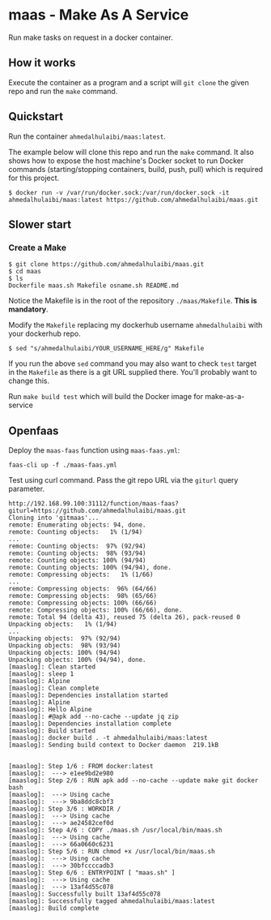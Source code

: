 # maas - Make As A Service

Run make tasks on request in a docker container.

## How it works

Execute the container as a program and a script will `git clone` the given repo and run the `make` command.

## Quickstart

Run the container `ahmedalhulaibi/maas:latest`. 

The example below will clone this repo and run the `make` command. It also shows how to expose the host machine's Docker socket to run Docker commands (starting/stopping containers, build, push, pull) which is required for this project.

```
$ docker run -v /var/run/docker.sock:/var/run/docker.sock -it ahmedalhulaibi/maas:latest https://github.com/ahmedalhulaibi/maas.git
```

## Slower start

### Create a Make

```
$ git clone https://github.com/ahmedalhulaibi/maas.git
$ cd maas
$ ls
Dockerfile maas.sh Makefile osname.sh README.md
```

Notice the Makefile is in the root of the repository `./maas/Makefile`. **This is mandatory**.


Modify the `Makefile` replacing my dockerhub username `ahmedalhulaibi` with your dockerhub repo.

```
$ sed "s/ahmedalhulaibi/YOUR_USERNAME_HERE/g" Makefile
```

If you run the above `sed` command you may also want to check `test` target in the `Makefile` as there is a git URL supplied there. You'll probably want to change this.

Run `make build test` which will build the Docker image for make-as-a-service

## Openfaas

Deploy the `maas-faas` function using `maas-faas.yml`:

```
faas-cli up -f ./maas-faas.yml
```

Test using curl command. Pass the git repo URL via the `giturl` query parameter.

```
http://192.168.99.100:31112/function/maas-faas?giturl=https://github.com/ahmedalhulaibi/maas.git
Cloning into 'gitmaas'...
remote: Enumerating objects: 94, done.
remote: Counting objects:   1% (1/94)   
...
remote: Counting objects:  97% (92/94)   
remote: Counting objects:  98% (93/94)   
remote: Counting objects: 100% (94/94)   
remote: Counting objects: 100% (94/94), done.
remote: Compressing objects:   1% (1/66)   
...   
remote: Compressing objects:  96% (64/66)   
remote: Compressing objects:  98% (65/66)   
remote: Compressing objects: 100% (66/66)   
remote: Compressing objects: 100% (66/66), done.
remote: Total 94 (delta 43), reused 75 (delta 26), pack-reused 0
Unpacking objects:   1% (1/94)
...
Unpacking objects:  97% (92/94)
Unpacking objects:  98% (93/94)
Unpacking objects: 100% (94/94)
Unpacking objects: 100% (94/94), done.
[maaslog]: Clean started
[maaslog]: sleep 1
[maaslog]: Alpine
[maaslog]: Clean complete
[maaslog]: Dependencies installation started
[maaslog]: Alpine
[maaslog]: Hello Alpine
[maaslog]: #@apk add --no-cache --update jq zip
[maaslog]: Dependencies installation complete
[maaslog]: Build started
[maaslog]: docker build . -t ahmedalhulaibi/maas:latest
[maaslog]: Sending build context to Docker daemon  219.1kB


[maaslog]: Step 1/6 : FROM docker:latest
[maaslog]:  ---> e1ee9bd2e980
[maaslog]: Step 2/6 : RUN apk add --no-cache --update make git docker bash
[maaslog]:  ---> Using cache
[maaslog]:  ---> 9ba8ddc8cbf3
[maaslog]: Step 3/6 : WORKDIR /
[maaslog]:  ---> Using cache
[maaslog]:  ---> ae24582cef0d
[maaslog]: Step 4/6 : COPY ./maas.sh /usr/local/bin/maas.sh
[maaslog]:  ---> Using cache
[maaslog]:  ---> 66a0660c6231
[maaslog]: Step 5/6 : RUN chmod +x /usr/local/bin/maas.sh
[maaslog]:  ---> Using cache
[maaslog]:  ---> 30bfccccadb3
[maaslog]: Step 6/6 : ENTRYPOINT [ "maas.sh" ]
[maaslog]:  ---> Using cache
[maaslog]:  ---> 13af4d55c078
[maaslog]: Successfully built 13af4d55c078
[maaslog]: Successfully tagged ahmedalhulaibi/maas:latest
[maaslog]: Build complete
```